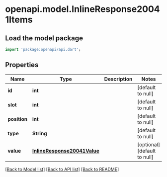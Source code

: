 # openapi.model.InlineResponse20041Items

## Load the model package
```dart
import 'package:openapi/api.dart';
```

## Properties
Name | Type | Description | Notes
------------ | ------------- | ------------- | -------------
**id** | **int** |  | [default to null]
**slot** | **int** |  | [default to null]
**position** | **int** |  | [default to null]
**type** | **String** |  | [default to null]
**value** | [**InlineResponse20041Value**](InlineResponse20041Value.md) |  | [optional] [default to null]

[[Back to Model list]](../README.md#documentation-for-models) [[Back to API list]](../README.md#documentation-for-api-endpoints) [[Back to README]](../README.md)


